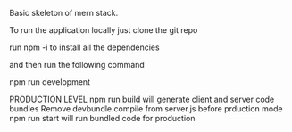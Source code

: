 Basic skeleton of mern stack. 

To run the application locally just clone the git repo

run npm -i to install all the dependencies 

and then run the following command

npm run development 


PRODUCTION LEVEL
npm run build will generate client and server code bundles
Remove devbundle.compile from server.js before prduction mode
npm run start will run bundled code for production
